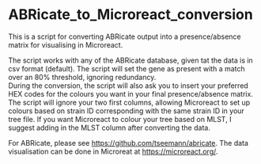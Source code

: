 # ABRicate_to_Microreact_conversion

This is a script for converting ABRicate output into a presence/absence matrix for visualising in Microreact.

The script works with any of the ABRicate database, given tat the data is in csv format (default). 
The script will set the gene as present with a match over an 80% threshold, ignoring redundancy.  
During the conversion, the script will also ask you to insert your preferred HEX codes for the colours you want in your final presence/absence matrix. 
The script will ignore your two first columns, allowing Microreact to set up colours based on strain ID corresponding with the same strain ID in your tree file. 
If you want Microreact to colour your tree based on MLST, I suggest adding in the MLST column after converting the data. 


For ABRicate, please see https://github.com/tseemann/abricate.
The data visualisation can be done in Microreat at https://microreact.org/. 
